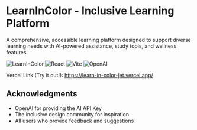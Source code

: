 # LearnInColor - Inclusive Learning Platform

A comprehensive, accessible learning platform designed to support diverse learning needs with AI-powered assistance, study tools, and wellness features.

![LearnInColor](https://img.shields.io/badge/LearnInColor-Inclusive%20Learning-blue)
![React](https://img.shields.io/badge/React-18.0+-61dafb?logo=react)
![Vite](https://img.shields.io/badge/Vite-5.0+-646cff?logo=vite)
![OpenAI](https://img.shields.io/badge/OpenAI-GPT--4-412991?logo=openai)


Vercel Link (Try it out!): https://learn-in-color-jet.vercel.app/ 




##  Acknowledgments

- OpenAI for providing the AI API Key
- The inclusive design community for inspiration
- All users who provide feedback and suggestions

